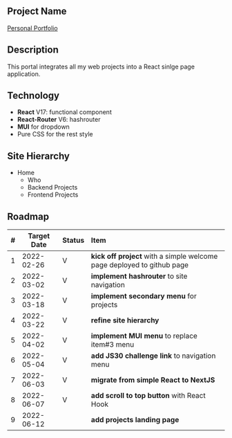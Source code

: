 ## Project Name
[Personal Portfolio](https://yumingchang1991.github.io/personal-portfolio/)

## Description
This portal integrates all my web projects into a React sinlge page application.

## Technology
- **React** V17: functional component
- **React-Router** V6: hashrouter
- **MUI** for dropdown
- Pure CSS for the rest style

## Site Hierarchy
- Home
  - Who
  - Backend Projects
  - Frontend Projects

## Roadmap
|#   |Target Date | Status | Item 
|--- | ---------- | ------ |:---
| 1  | 2022-02-26 |   V    | **kick off project** with a simple welcome page deployed to github page
| 2  | 2022-03-02 |   V    | **implement hashrouter** to site navigation
| 3  | 2022-03-18 |   V    | **implement secondary menu** for projects
| 4  | 2022-03-22 |   V    | **refine site hierarchy**
| 5  | 2022-04-02 |   V    | **implement MUI menu** to replace item#3 menu
| 6  | 2022-05-04 |   V    | **add JS30 challenge link** to navigation menu
| 7  | 2022-06-03 |   V    | **migrate from simple React to NextJS**
| 8  | 2022-06-07 |   V    | **add scroll to top button** with React Hook
| 9  | 2022-06-12 |        | **add projects landing page**

